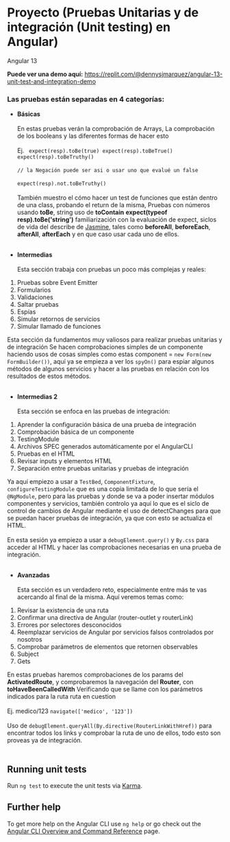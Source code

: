 # Proyecto (Pruebas Unitarias y de integración (Unit testing) en Angular)

Angular 13

**Puede ver una demo aquí:**
https://replit.com/@dennysjmarquez/angular-13-unit-test-and-integration-demo

### Las pruebas están separadas en 4 categorías:

* **Básicas**
  <br/><br/>
  En estas pruebas verán la comprobación de Arrays, La comprobación de los booleans y las diferentes formas de hacer
  esto
  <br/><br/>
  Ej.
  `  expect(resp).toBe(true)
  expect(resp).toBeTrue()
  expect(resp).toBeTruthy()
  `
  <br/><br/>
  `// la Negación puede ser asi o usar uno que evalué un false`
  <br/><br/>
  `expect(resp).not.toBeTruthy()`
  <br/><br/>
  También muestro el cómo hacer un test de funciones que están dentro de una class, probando el return de la misma, Pruebas con números usando **toBe**,
  string uso de **toContain** **expect(typeof resp).toBe('string')** familiarización con la evaluación de expect,
  siclos de vida del describe de [Jasmine](https://jasmine.github.io/api/3.10/global), tales como **beforeAll**, **beforeEach**,
  **afterAll**, **afterEach** y en que caso usar cada uno de ellos.
  <br/><br/>

* **Intermedias**
  <br/><br/>
  Esta sección trabaja con pruebas un poco más complejas y reales:

1. Pruebas sobre Event Emitter
2. Formularios
3. Validaciones
4. Saltar pruebas
5. Espías
6. Simular retornos de servicios
7. Simular llamado de funciones

Esta sección da fundamentos muy valiosos para realizar pruebas unitarias y de integración
Se hacen comprobaciones simples de un componente haciendo usos de cosas simples como estas
component = `new Form(new FormBuilder())`,
aquí ya se empieza a ver los `spyOn()` para espiar algunos métodos de algunos servicios y hacer a las pruebas en
relación con los resultados de estos métodos.
<br/><br/>

* **Intermedias 2**
  <br/><br/>
  Esta sección se enfoca en las pruebas de integración:
  <br/>

1. Aprender la configuración básica de una prueba de integración
2. Comprobación básica de un componente
3. TestingModule
4. Archivos SPEC generados automáticamente por el AngularCLI
5. Pruebas en el HTML
6. Revisar inputs y elementos HTML
7. Separación entre pruebas unitarias y pruebas de integración

Ya aquí empiezo a usar a `TestBed`, `ComponentFixture`, `configureTestingModule` que es una copia limitada de lo que
sería el `@NgModule`, pero para las pruebas y
donde se va a poder insertar módulos componentes y servicios, también controlo ya aquí lo que es el siclo de control de
cambios de Angular mediante el uso de detectChanges
para que se puedan hacer pruebas de integración, ya que con esto se actualiza el HTML.
<br/><br/>
En esta sesión ya empiezo a usar a `debugElement.query()` y `By.css` para acceder al HTML y hacer las comprobaciones
necesarias en una prueba de integración.
<br/><br/>

* **Avanzadas**
  <br/><br/>
  Esta sección es un verdadero reto, especialmente entre más te vas acercando al final de la misma. Aquí veremos temas
  como:

1. Revisar la existencia de una ruta
2. Confirmar una directiva de Angular (router-outlet y routerLink)
3. Errores por selectores desconocidos
4. Reemplazar servicios de Angular por servicios falsos controlados por nosotros
5. Comprobar parámetros de elementos que retornen observables
6. Subject
7. Gets

En estas pruebas haremos comprobaciones de los params del **ActivatedRoute**, y comprobaremos la navegación del **Router**,
con **toHaveBeenCalledWith** Verificando que se llame con los parámetros indicados para la ruta ruta en cuestion
<br/><br/> Ej. medico/123
`navigate(['medico', '123'])`
<br/><br/>
Uso de `debugElement.queryAll(By.directive(RouterLinkWithHref))` para encontrar todos los links y comprobar la ruta de uno de ellos, todo esto son proveas ya de integración.
<br/><br/>

## Running unit tests

Run `ng test` to execute the unit tests via [Karma](https://karma-runner.github.io).

## Further help

To get more help on the Angular CLI use `ng help` or go check out
the [Angular CLI Overview and Command Reference](https://angular.io/cli) page.
